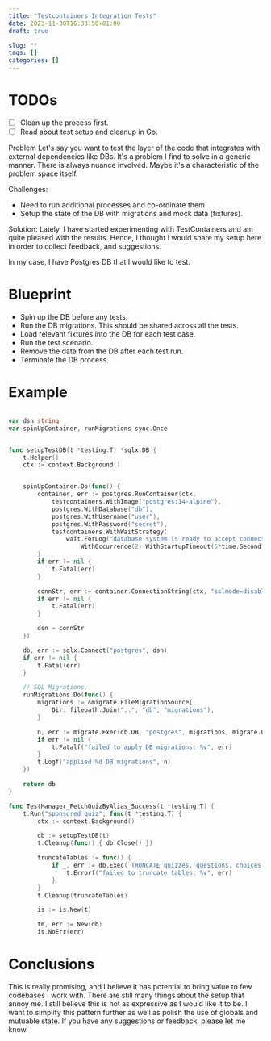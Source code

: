 ```yaml
---
title: "Testcontainers Integration Tests"
date: 2023-11-30T16:33:50+01:00
draft: true

slug: "" 
tags: []
categories: []
---
```


# TODOs
- [ ] Clean up the process first.
- [ ] Read about test setup and cleanup in Go.

Problem
Let's say you want to test the layer of the code that integrates with external dependencies like DBs.
It's a problem I find to solve in a generic manner.
There is always nuance involved. Maybe it's a characteristic of the problem space itself.

Challenges:
- Need to run additional processes and co-ordinate them
- Setup the state of the DB with migrations and mock data (fixtures).

Solution:
Lately, I have started experimenting with TestContainers and am quite pleased with the results.
Hence, I thought I would share my setup here in order to collect feedback, and suggestions.

In my case, I have Postgres DB that I would like to test.

# Blueprint
- Spin up the DB before any tests.
- Run the DB migrations. This should be shared across all the tests.
- Load relevant fixtures into the DB for each test case.
- Run the test scenario.
- Remove the data from the DB after each test run.
- Terminate the DB process.

# Example

```go

var dsn string
var spinUpContainer, runMigrations sync.Once


func setupTestDB(t *testing.T) *sqlx.DB {
	t.Helper()
	ctx := context.Background()


	spinUpContainer.Do(func() {
		container, err := postgres.RunContainer(ctx,
			testcontainers.WithImage("postgres:14-alpine"),
			postgres.WithDatabase("db"),
			postgres.WithUsername("user"),
			postgres.WithPassword("secret"),
			testcontainers.WithWaitStrategy(
				wait.ForLog("database system is ready to accept connections").
					WithOccurrence(2).WithStartupTimeout(5*time.Second)),
		)
		if err != nil {
			t.Fatal(err)
		}

		connStr, err := container.ConnectionString(ctx, "sslmode=disable")
		if err != nil {
			t.Fatal(err)
		}

		dsn = connStr
	})

	db, err := sqlx.Connect("postgres", dsn)
	if err != nil {
		t.Fatal(err)
	}

	// SQL Migrations.
	runMigrations.Do(func() {
		migrations := &migrate.FileMigrationSource{
			Dir: filepath.Join("..", "db", "migrations"),
		}

		n, err := migrate.Exec(db.DB, "postgres", migrations, migrate.Up)
		if err != nil {
			t.Fatalf("failed to apply DB migrations: %v", err)
		}
		t.Logf("applied %d DB migrations", n)
	})

	return db
}

func TestManager_FetchQuizByAlias_Success(t *testing.T) {
	t.Run("sponsored quiz", func(t *testing.T) {
		ctx := context.Background()

		db := setupTestDB(t)
		t.Cleanup(func() { db.Close() })

		truncateTables := func() {
			if _, err := db.Exec(`TRUNCATE quizzes, questions, choices CASCADE;`); err != nil {
				t.Errorf("failed to truncate tables: %v", err)
			}
		}
		t.Cleanup(truncateTables)

		is := is.New(t)

		tm, err := New(db)
		is.NoErr(err)
```

# Conclusions

This is really promising, and I believe it has potential to bring value to few codebases I work with.
There are still many things about the setup that annoy me.
I still believe this is not as expressive as I would like it to be.
I want to simplify this pattern further as well as polish the use of globals and mutuable state.
If you have any suggestions or feedback, please let me know.